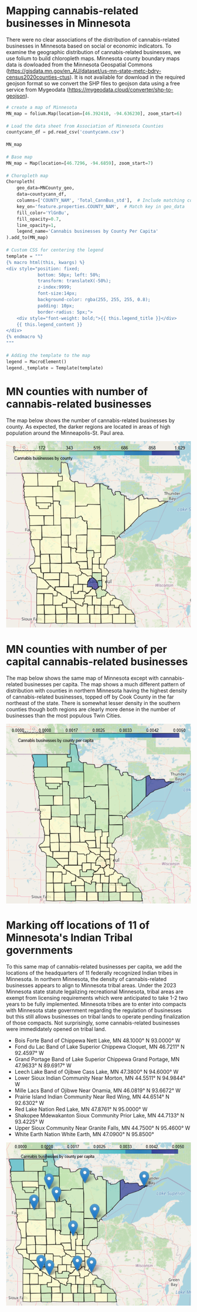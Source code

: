 # Mapping cannabis-related businesses in Minnesota
There were no clear associations of the distribution of cannabis-related businesses in Minnesota based on social or economic indicators. To examine the
geographic distribution of cannabis-related businesses, we use folium to build chloropleth maps. Minnesota county boundary maps data is dowloaded 
from the Minnesota Geospatial Commons (https://gisdata.mn.gov/en_AU/dataset/us-mn-state-metc-bdry-census2020counties-ctus). It is not available for 
download in the required geojson format so we convert the SHP files to geojson data using a free service from Mygeodata (https://mygeodata.cloud/converter/shp-to-geojson). 



```python
# create a map of Minnesota
MN_map = folium.Map(location=[46.392410, -94.636230], zoom_start=6)

# Load the data sheet from Association of Minnesota Counties
countycann_df = pd.read_csv('countycann.csv')

MN_map

# Base map
MN_map = Map(location=[46.7296, -94.6859], zoom_start=7)

# Choropleth map
Choropleth(
    geo_data=MNCounty_geo,
    data=countycann_df,
    columns=['COUNTY_NAM', 'Total_CannBus_std'],  # Include matching column
    key_on='feature.properties.COUNTY_NAM',  # Match key in geo_data
    fill_color='YlGnBu',
    fill_opacity=0.7,
    line_opacity=1,
    legend_name='Cannabis businesses by County Per Capita'
).add_to(MN_map)

# Custom CSS for centering the legend
template = """
{% macro html(this, kwargs) %}
<div style="position: fixed; 
            bottom: 50px; left: 50%; 
            transform: translateX(-50%);
            z-index:9999; 
            font-size:14px;
            background-color: rgba(255, 255, 255, 0.8);
            padding: 10px;
            border-radius: 5px;">
    <div style="font-weight: bold;">{{ this.legend_title }}</div>
    {{ this.legend_content }}
</div>
{% endmacro %}
"""

# Adding the template to the map
legend = MacroElement()
legend._template = Template(template)

```
# MN counties with number of cannabis-related businesses
The map below shows the number of cannabis-related businesses by county. As expected, the darker regions are located in areas of high
population around the Minneapolis-St. Paul area.

![png](MN_map_cannabis.png)

# MN counties with number of per capital cannabis-related businesses
The map below shows the same map of Minnesota except with cannabis-related businesses per capita. The map shows a much different pattern
of distribution with counties in northern Minnesota having the highest density of cannabis-related businesses, topped off by Cook County
in the far northeast of the state. There is somewhat lesser density in the southern counties though both regions are clearly more 
dense in the number of businesses than the most populous Twin Cities.

![png](MN_map_cannabispercapita.png)

# Marking off locations of 11 of Minnesota's Indian Tribal governments
To this same map of cannabis-related businesses per capita, we add the locations of the headquarters of 11 federally recognized Indian tribes 
in Minnesota. In northern Minnesota, the density of cannabis-related businesses appears to align to Minnesota tribal areas. Under the 2023
Minnesota state statute legalizing recreational Minnesota, tribal areas are exempt from licensing requirements which were anticipated to
take 1-2 two years to be fully implemented. Minnesota tribes are to enter into compacts with Minnesota state government regarding the 
regulation of businesses but this still allows businesses on tribal lands to operate pending finalization of those compacts. Not 
surprisingly, some cannabis-related businesses were immedidately opened on tribal land.

* Bois Forte Band of Chippewa	Nett Lake, MN	48.1000° N	93.0000° W
* Fond du Lac Band of Lake Superior Chippewa	Cloquet, MN	46.7211° N	92.4597° W
* Grand Portage Band of Lake Superior Chippewa	Grand Portage, MN	47.9633° N	89.6917° W
* Leech Lake Band of Ojibwe	Cass Lake, MN	47.3800° N	94.6000° W
* Lower Sioux Indian Community	Near Morton, MN	44.5511° N	94.9844° W
* Mille Lacs Band of Ojibwe	Near Onamia, MN	46.0819° N	93.6672° W
* Prairie Island Indian Community	Near Red Wing, MN	44.6514° N	92.6302° W
* Red Lake Nation	Red Lake, MN	47.8761° N	95.0000° W
* Shakopee Mdewakanton Sioux Community	Prior Lake, MN	44.7133° N	93.4225° W
* Upper Sioux Community	Near Granite Falls, MN	44.7500° N	95.4600° W
* White Earth Nation	White Earth, MN	47.0900° N	95.8500° 

![png](MN_map_can_percapita_tribes.png)
